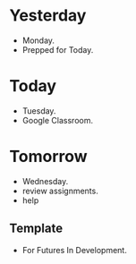 # Yesterday

- Monday.
- Prepped for Today.

# Today

- Tuesday.
- Google Classroom.

# Tomorrow

- Wednesday.
- review assignments.
- help 

## Template

- For Futures In Development.
